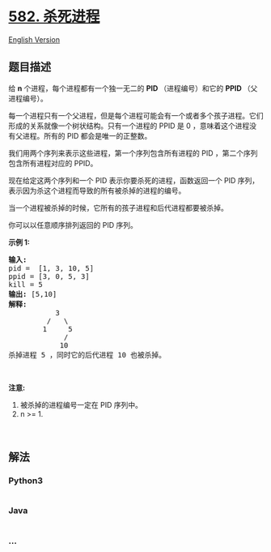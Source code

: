 # [582. 杀死进程](https://leetcode-cn.com/problems/kill-process)

[English Version](/solution/0500-0599/0582.Kill%20Process/README_EN.md)

## 题目描述
<!-- 这里写题目描述 -->
<p>给 <strong>n</strong> 个进程，每个进程都有一个独一无二的 <strong>PID </strong>（进程编号）和它的 <strong>PPID </strong>（父进程编号）。</p>

<p>每一个进程只有一个父进程，但是每个进程可能会有一个或者多个孩子进程。它们形成的关系就像一个树状结构。只有一个进程的 PPID 是 0 ，意味着这个进程没有父进程。所有的 PID 都会是唯一的正整数。</p>

<p>我们用两个序列来表示这些进程，第一个序列包含所有进程的 PID ，第二个序列包含所有进程对应的 PPID。</p>

<p>现在给定这两个序列和一个 PID 表示你要杀死的进程，函数返回一个 PID 序列，表示因为杀这个进程而导致的所有被杀掉的进程的编号。</p>

<p>当一个进程被杀掉的时候，它所有的孩子进程和后代进程都要被杀掉。</p>

<p>你可以以任意顺序排列返回的 PID 序列。</p>

<p><strong>示例 1:</strong></p>

<pre><strong>输入:</strong> 
pid =  [1, 3, 10, 5]
ppid = [3, 0, 5, 3]
kill = 5
<strong>输出:</strong> [5,10]
<strong>解释:</strong> 
           3
         /   \
        1     5
             /
            10
杀掉进程 5 ，同时它的后代进程 10 也被杀掉。
</pre>

<p> </p>

<p><strong>注意:</strong></p>

<ol>
	<li>被杀掉的进程编号一定在 PID 序列中。</li>
	<li>n >= 1.</li>
</ol>

<p> </p>



## 解法
<!-- 这里可写通用的实现逻辑 -->


<!-- tabs:start -->

### **Python3**
<!-- 这里可写当前语言的特殊实现逻辑 -->

```python

```

### **Java**
<!-- 这里可写当前语言的特殊实现逻辑 -->

```java

```

### **...**
```

```

<!-- tabs:end -->